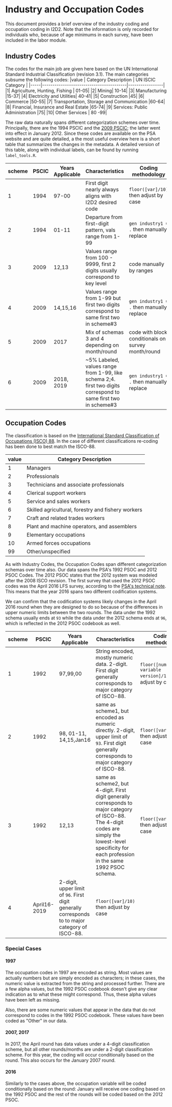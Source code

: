 # Industry and Occupation Codes

This document provides a brief overview of the industry coding and occupation coding in I2D2. Note that the information is only recorded for individuals who, because of age minimums in each survey, have been included in the labor module.

## Industry Codes

The codes for the main job are given here based on the UN International Standard Industrial Classification (revision 3.1). The main categories subsume the following codes: \|value \| Category Description \| UN ISCIC Category \| \|-----\|-----------------------------------------\|-----------------\| \|1\| Agriculture, Hunting, Fishing \| 01-05\| \|2\| Mining\| 10-14\| \|3\| Manufacturing \|15-37\| \|4\| Electricity and Utilities\| 40-41\| \|5\| Construction \|45\| \|6\| Commerce \|50-55\| \|7\| Transportation, Storage and Communication \|60-64\| \|8\| Financial, Insurance and Real Estate \|65-74\| \|9\| Services: Public Administration \|75\| \|10\| Other Services \| 80 -99\|

The raw data naturally spans different categorization schemes over time. Principally, there are the 1994 PSCIC and the [2009 PSCIC](http://psa.gov.ph/content/philippine-standard-industrial-classification-psic); the latter went into effect in January 2012. Since these codes are available on the PSA website and are quite detailed, a the most useful overview here is a short table that summarizes the changes in the metadata. A detailed version of this table, along with individual labels, can be found by running `label_tools.R`.

| scheme | PSCIC | Years Applicable | Characteristics                                                                                                   | Coding methodology                                 |
|--------|-------|------------------|-------------------------------------------------------------------------------------------------------------------|----------------------------------------------------|
| 1      | 1994  | 97-00            | First digit nearly always aligns with I2D2 desired code                                                           | `floor([var]/10)` then adjust by case              |
| 2      | 1994  | 01-11            | Departure from first-digit pattern, vals range from 1-99                                                          | `gen industry1 = .` then manually replace          |
| 3      | 2009  | 12,13            | Values range from 100 - 9999, first 2 digits usually correspond to key level                                      | code manually by ranges                            |
| 4      | 2009  | 14,15,16         | Values range from 1-99 but first two digits correspond to same first two in scheme\#3                             | `gen industry1 = .` then manually replace          |
| 5      | 2009  | 2017             | Mix of schemas 3 and 4 depending on month/round                                                                   | code with block conditionals on survey month/round |
| 6      | 2009  | 2018, 2019       | \~5% Labeled, values range from 1-99, like schema 2;4. first two digits correspond to same first two in scheme\#3 | `gen industry1 = .` then manually replace          |

## Occupation Codes

The classification is based on the [International Standard Classification of Occupations (ISCO) 88](https://www.ilo.org/public/english/bureau/stat/isco/isco88/publ4.htm). In the case of different classifications re-coding has been done to best match the ISCO-88.

| value | Category Description                               |
|-------|----------------------------------------------------|
| 1     | Managers                                           |
| 2     | Professionals                                      |
| 3     | Technicians and associate professionals            |
| 4     | Clerical support workers                           |
| 5     | Service and sales workers                          |
| 6     | Skilled agricultural, forestry and fishery workers |
| 7     | Craft and related trades workers                   |
| 8     | Plant and machine operators, and assemblers        |
| 9     | Elementary occupations                             |
| 10    | Armed forces occupations                           |
| 99    | Other/unspecified                                  |

As with Industry Codes, the Occupation Codes span different categorization schemas over time also. Our data spans the PSA's 1992 PSOC and 2012 PSOC Codes. The 2012 PSOC states that the 2012 system was modeled after the 2008 ISCO revision. The first survey that used the 2012 PSOC codes was the April 2016 LFS survey, according to the [PSA's technical note](https://psa.gov.ph/content/technical-notes-labor-force-survey-lfs). This means that the year 2016 spans two different codification systems.

We can confirm that the codification systems likely changes in the April 2016 round when they are designed to do so because of the differences in upper numeric limits between the two rounds. The data under the 1992 schema usually ends at `93` while the data under the 2012 schema ends at `96`, which is reflected in the 2012 PSOC codebook as well.

| scheme | PSCIC        | Years Applicable                                                                                 | Characteristics                                                                                                                                                                                           | Coding methodology                                         |
|--------|--------------|--------------------------------------------------------------------------------------------------|-----------------------------------------------------------------------------------------------------------------------------------------------------------------------------------------------------------|------------------------------------------------------------|
| 1      | 1992         | 97,99,00                                                                                         | String encoded, mostly numeric data. 2-digit. First digit generally corresponds to major category of ISCO-88.                                                                                             | `floor([numeric variable version]/10)` then adjust by case |
| 2      | 1992         | 98, 01-11, 14,15,Jan16                                                                           | same as scheme1, but encoded as numeric directly. 2-digit, upper limit of `93`. First digit generally corresponds to major category of ISCO-88.                                                           | `floor([var]/10)` then adjust by case                      |
| 3      | 1992         | 12,13                                                                                            | same as scheme2, but 4-digit. First digit generally corresponds to major category of ISCO-88. The 4-digit codes are simply the lowest-level specificity for each profession in the same 1992 PSOC schema. | `floor([var]/1000)` then adjust by case                    |
| 4      | April16-2019 | 2-digit, upper limit of `96`. First digit generally corresponds to to major category of ISCO-88. | `floor([var]/10)` then adjust by case                                                                                                                                                                     |                                                            |

### Special Cases

#### 1997

The occupation codes in 1997 are encoded as string. Most values are actually numbers but are simply encoded as characters; in these cases, the numeric value is extracted from the string and processed further. There are a few alpha values, but the 1992 PSOC codebook doesn't give any clear indication as to what these might correspond. Thus, these alpha values have been left as missing.

Also, there are some numeric values that appear in the data that do not correspond to codes in the 1992 PSOC codebook. These values have been coded as "Other" in our data.

#### 2007, 2017

In 2017, the April round has data values under a 4-digit classification scheme, but all other rounds/months are under a 2-digit classification scheme. For this year, the coding will occur conditionally based on the round. This also occurs for the January 2007 round.

#### 2016

Similarly to the cases above, the occupation variable will be coded conditionally based on the round: January will receive one coding based on the 1992 PSOC and the rest of the rounds will be coded based on the 2012 PSOC.

